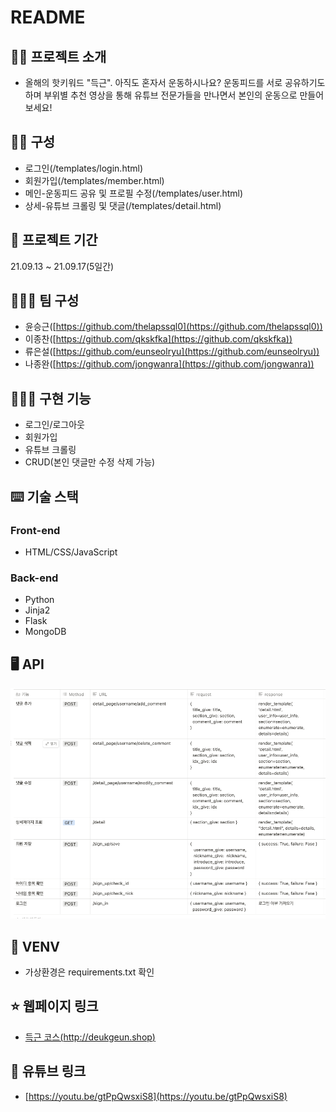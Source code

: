 # README

## 💪🏻 프로젝트 소개

- 올해의 핫키워드 "득근". 아직도 혼자서 운동하시나요?  운동피드를 서로 공유하기도 하며 부위별 추천 영상을 통해 유튜브 전문가들을 만나면서  본인의 운동으로 만들어보세요!

## 🚴🏻 구성

- 로그인(/templates/login.html)
- 회원가입(/templates/member.html)
- 메인-운동피드 공유 및 프로필 수정(/templates/user.html)
- 상세-유튜브 크롤링 및 댓글(/templates/detail.html)

## 🌅  프로젝트 기간

21.09.13 ~ 21.09.17(5일간)

## 🤽🏻‍♂️ 팀 구성

- 윤승근([https://github.com/thelapssql0](https://github.com/thelapssql0))
- 이종찬([https://github.com/qkskfka](https://github.com/qkskfka))
- 류은설([https://github.com/eunseolryu](https://github.com/eunseolryu))
- 나종완([https://github.com/jongwanra](https://github.com/jongwanra))

## 🏃🏻‍♂️ 구현 기능

- 로그인/로그아웃
- 회원가입
- 유튜브 크롤링
- CRUD(본인 댓글만 수정 삭제 가능)

## ⌨️ 기술 스택

### Front-end

- HTML/CSS/JavaScript

### Back-end

- Python
- Jinja2
- Flask
- MongoDB

## 🖥️ API

![api.png](api.png)

 

## 🔎 VENV

- 가상환경은 requirements.txt 확인

## ⭐️  웹페이지 링크

- [득근 코스(http://deukgeun.shop)](http://deukgeun.shop)

## 🍎  유튜브 링크

- [https://youtu.be/gtPpQwsxiS8](https://youtu.be/gtPpQwsxiS8)
